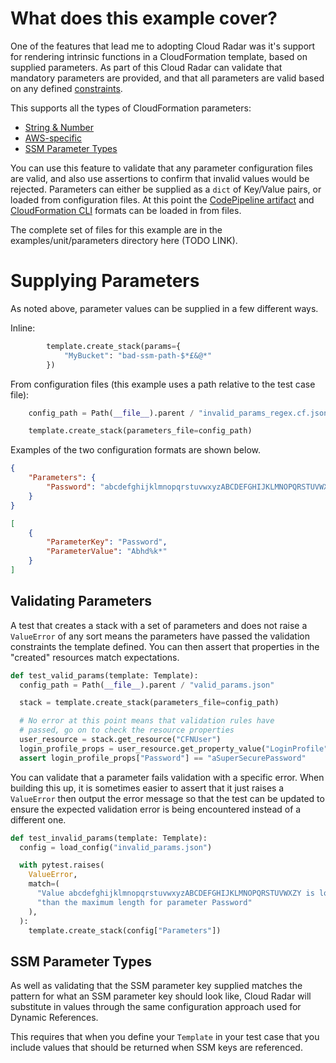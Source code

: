 
# What does this example cover?

One of the features that lead me to adopting Cloud Radar was it's support for rendering intrinsic functions in a CloudFormation template, based on supplied parameters. As part of this Cloud Radar can validate that mandatory parameters are provided, and that all parameters are valid based on any defined [constraints](https://docs.aws.amazon.com/AWSCloudFormation/latest/UserGuide/parameters-section-structure.html#parameters-section-structure-properties).


This supports all the types of CloudFormation parameters:
* [String & Number](https://docs.aws.amazon.com/AWSCloudFormation/latest/UserGuide/parameters-section-structure.html#parameters-section-structure-properties)
* [AWS-specific](https://docs.aws.amazon.com/AWSCloudFormation/latest/UserGuide/parameters-section-structure.html#aws-specific-parameter-types)
* [SSM Parameter Types](https://docs.aws.amazon.com/AWSCloudFormation/latest/UserGuide/parameters-section-structure.html#aws-ssm-parameter-types)


You can use this feature to validate that any parameter configuration files are valid, and also use assertions to confirm that invalid values would be rejected. Parameters can either be supplied as a `dict` of Key/Value pairs, or loaded from configuration files. At this point the [CodePipeline artifact](https://awscli.amazonaws.com/v2/documentation/api/latest/reference/cloudformation/deploy/index.html#supported-json-syntax) and [CloudFormation CLI](https://awscli.amazonaws.com/v2/documentation/api/latest/reference/cloudformation/create-stack.html) formats can be loaded in from files.

The complete set of files for this example are in the examples/unit/parameters directory here (TODO LINK).

# Supplying Parameters

As noted above, parameter values can be supplied in a few different ways.

Inline:
```python
        template.create_stack(params={
            "MyBucket": "bad-ssm-path-$*£&@*"
        })
```

From configuration files (this example uses a path relative to the test case file):
```python
    config_path = Path(__file__).parent / "invalid_params_regex.cf.json"

    template.create_stack(parameters_file=config_path)
```

Examples of the two configuration formats are shown below.

```json
{
    "Parameters": {
        "Password": "abcdefghijklmnopqrstuvwxyzABCDEFGHIJKLMNOPQRSTUVWXZY"
    }
}
```

```json
[
    {
        "ParameterKey": "Password",
        "ParameterValue": "Abhd%k*"
    }
]
```


## Validating Parameters

A test that creates a stack with a set of parameters and does not raise a `ValueError` of any sort means the parameters have passed the validation constraints the template defined. You can then assert that properties in the "created" resources match expectations.

```python
def test_valid_params(template: Template):
  config_path = Path(__file__).parent / "valid_params.json"

  stack = template.create_stack(parameters_file=config_path)

  # No error at this point means that validation rules have
  # passed, go on to check the resource properties
  user_resource = stack.get_resource("CFNUser")
  login_profile_props = user_resource.get_property_value("LoginProfile")
  assert login_profile_props["Password"] == "aSuperSecurePassword"
```

You can validate that a parameter fails validation with a specific error. When building this up, it is sometimes easier to assert that it just raises a `ValueError` then output the error message so that the test can be updated to ensure the expected validation error is being encountered instead of a different one.

```python
def test_invalid_params(template: Template):
  config = load_config("invalid_params.json")

  with pytest.raises(
    ValueError,
    match=(
      "Value abcdefghijklmnopqrstuvwxyzABCDEFGHIJKLMNOPQRSTUVWXZY is longer "
      "than the maximum length for parameter Password"
    ),
  ):
    template.create_stack(config["Parameters"])
```

## SSM Parameter Types

As well as validating that the SSM parameter key supplied matches the pattern for what an SSM parameter key should look like, Cloud Radar will substitute in values through the same configuration approach used for Dynamic References.

This requires that when you define your `Template` in your test case that you include values that should be returned when SSM keys are referenced.

```python


```
